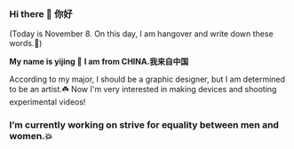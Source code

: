 ### Hi there 👋 你好
(Today is November 8. On this day, I am hangover and write down these words.🍻)

**My name is yijing 🌷** **I am from CHINA.我来自中国**



According to my major, I should be a graphic designer, but I am determined to be an artist.☘️
Now I'm very interested in making devices and shooting experimental videos!
### I’m currently working on strive for equality between men and women.💥

